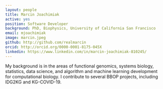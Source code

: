 ```yaml
---
layout: people
title: Marcin Joachimiak
active: yes
position: Software Developer
background: PhD, Biophysics, University of California San Francisco
email: mjoachimiak
image: marcin.jpeg
github: http://github.com/realmarcin
orcid: http://orcid.org/0000-0001-8175-045X
linkedin: https://www.linkedin.com/in/marcin-joachimiak-810245/
---
```

My background is in the areas of functional genomics, systems biology, statistics, data science, and algorithm and machine learning development for computational biology.
I contribute to several BBOP projects, including IDG2KG and KG-COVID-19.
